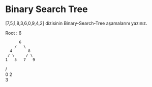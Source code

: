 # Binary Search Tree

[7,5,1,8,3,6,0,9,4,2] dizisinin Binary-Search-Tree aşamalarını yazınız.

Root : 6

          6
        /   \
      4       8
     / \     / \
    1   5   7   9
   / \
  0   2
       \
        3
